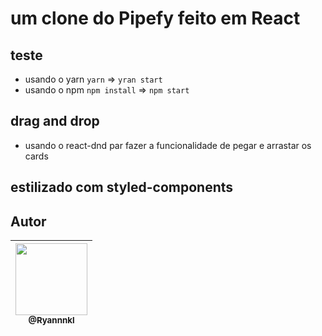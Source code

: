 # um clone do Pipefy feito em React

## teste

- usando o yarn `yarn` => `yran start`
- usando o npm `npm install` => `npm start`

## drag and drop

- usando o react-dnd par fazer a funcionalidade de pegar e arrastar os cards

## estilizado com styled-components

## Autor

| [<img src="https://avatars1.githubusercontent.com/u/48577990?v=4" width=115><br><sub>@Ryannnkl</sub>](https://github.com/Ryannnkl) |
| :--------------------------------------------------------------------------------------------------------------------------------: |

